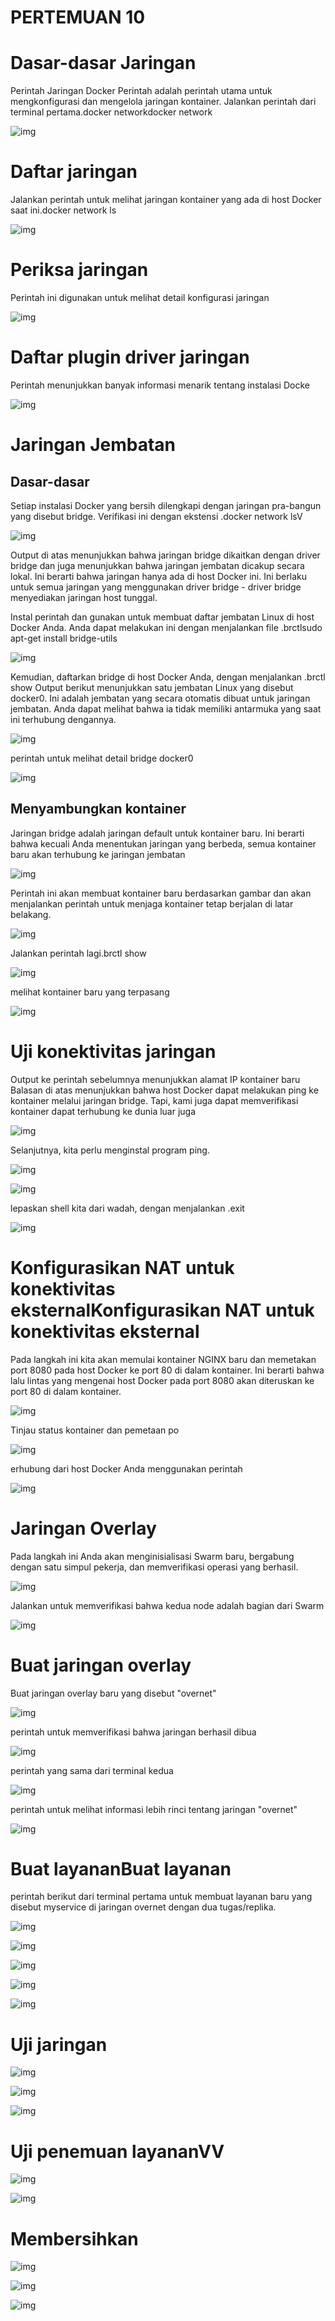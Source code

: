 # PERTEMUAN 10
 # Dasar-dasar Jaringan
 
Perintah Jaringan Docker
Perintah adalah perintah utama untuk mengkonfigurasi dan mengelola jaringan kontainer. Jalankan perintah dari terminal pertama.docker networkdocker network

![img](foto/1.png)

# Daftar jaringan

Jalankan perintah untuk melihat jaringan kontainer yang ada di host Docker saat ini.docker network ls

![img](foto/2.png)

# Periksa jaringan

Perintah ini digunakan untuk melihat detail konfigurasi jaringan

![img](foto/3.png)

# Daftar plugin driver jaringan
Perintah menunjukkan banyak informasi menarik tentang instalasi Docke

![img](foto/4.png)

# Jaringan Jembatan
## Dasar-dasar

Setiap instalasi Docker yang bersih dilengkapi dengan jaringan pra-bangun yang disebut bridge. Verifikasi ini dengan ekstensi .docker network lsV

![img](foto/5.png)

Output di atas menunjukkan bahwa jaringan bridge dikaitkan dengan driver bridge dan juga menunjukkan bahwa jaringan jembatan dicakup secara lokal. Ini berarti bahwa jaringan hanya ada di host Docker ini. Ini berlaku untuk semua jaringan yang menggunakan driver bridge - driver bridge menyediakan jaringan host tunggal.

Instal perintah dan gunakan untuk membuat daftar jembatan Linux di host Docker Anda. Anda dapat melakukan ini dengan menjalankan file .brctlsudo apt-get install bridge-utils

![img](foto/6.png)

Kemudian, daftarkan bridge di host Docker Anda, dengan menjalankan .brctl show
Output berikut menunjukkan satu jembatan Linux yang disebut docker0. Ini adalah jembatan yang secara otomatis dibuat untuk jaringan jembatan. Anda dapat melihat bahwa ia tidak memiliki antarmuka yang saat ini terhubung dengannya.

![img](foto/7.png)

perintah untuk melihat detail bridge docker0

![img](foto/8.png)

## Menyambungkan kontainer

Jaringan bridge adalah jaringan default untuk kontainer baru. Ini berarti bahwa kecuali Anda menentukan jaringan yang berbeda, semua kontainer baru akan terhubung ke jaringan jembatan

![img](foto/9.png)

Perintah ini akan membuat kontainer baru berdasarkan gambar dan akan menjalankan perintah untuk menjaga kontainer tetap berjalan di latar belakang.

![img](foto/10.png)

Jalankan perintah lagi.brctl show

![img](foto/11.png)

melihat kontainer baru yang terpasang

![img](foto/12.png)

# Uji konektivitas jaringan

Output ke perintah sebelumnya menunjukkan alamat IP kontainer baru
Balasan di atas menunjukkan bahwa host Docker dapat melakukan ping ke kontainer melalui jaringan bridge. Tapi, kami juga dapat memverifikasi kontainer dapat terhubung ke dunia luar juga

![img](foto/13.png)

Selanjutnya, kita perlu menginstal program ping.

![img](foto/14.png)

![img](foto/15.png)

lepaskan shell kita dari wadah, dengan menjalankan .exit

![img](foto/16.png)

# Konfigurasikan NAT untuk konektivitas eksternalKonfigurasikan NAT untuk konektivitas eksternal

Pada langkah ini kita akan memulai kontainer NGINX baru dan memetakan port 8080 pada host Docker ke port 80 di dalam kontainer. Ini berarti bahwa lalu lintas yang mengenai host Docker pada port 8080 akan diteruskan ke port 80 di dalam kontainer.

![img](foto/17.png)

Tinjau status kontainer dan pemetaan po

![img](foto/18.png)

erhubung dari host Docker Anda menggunakan perintah

![img](foto/19.png)

# Jaringan Overlay

Pada langkah ini Anda akan menginisialisasi Swarm baru, bergabung dengan satu simpul pekerja, dan memverifikasi operasi yang berhasil.

![img](foto/20.png)

Jalankan untuk memverifikasi bahwa kedua node adalah bagian dari Swarm

![img](foto/21.png)

# Buat jaringan overlay

Buat jaringan overlay baru yang disebut "overnet" 

![img](foto/22.png)

perintah untuk memverifikasi bahwa jaringan berhasil dibua

![img](foto/23.png)

perintah yang sama dari terminal kedua

![img](foto/24.png)

perintah untuk melihat informasi lebih rinci tentang jaringan "overnet"

![img](foto/25.png)

# Buat layananBuat layanan

perintah berikut dari terminal pertama untuk membuat layanan baru yang disebut myservice di jaringan overnet dengan dua tugas/replika.

![img](foto/26.png)

![img](foto/27.png)

![img](foto/28.png)

![img](foto/29.png)

![img](foto/30.png)

# Uji jaringan

![img](foto/31.png)

![img](foto/32.png)

![img](foto/33.png)

# Uji penemuan layananVV

![img](foto/34.png)

![img](foto/35.png)

# Membersihkan

![img](foto/36.png)

![img](foto/37.png)

![img](foto/38.png)

